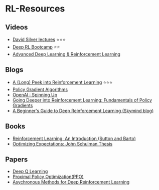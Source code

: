 # RL-Resources

## Videos
- [David Silver lectures](https://www.youtube.com/playlist?list=PLqYmG7hTraZDM-OYHWgPebj2MfCFzFObQ) ⭐⭐⭐
- [Deep RL Bootcamp](https://www.youtube.com/playlist?list=PLAdk-EyP1ND8MqJEJnSvaoUShrAWYe51U) ⭐⭐
- [Advanced Deep Learning & Reinforcement Learning](https://www.youtube.com/playlist?list=PLqYmG7hTraZDNJre23vqCGIVpfZ_K2RZs)

## Blogs
- [A (Long) Peek into Reinforcement Learning](https://lilianweng.github.io/lil-log/2018/02/19/a-long-peek-into-reinforcement-learning.html) ⭐⭐⭐
- [Policy Gradient Algorithms](https://lilianweng.github.io/lil-log/2018/04/08/policy-gradient-algorithms.html)
- [OpenAI : Spinning Up](https://spinningup.openai.com/en/latest/spinningup/rl_intro.html)
- [Going Deeper into Reinforcement Learning: Fundamentals of Policy Gradients](https://danieltakeshi.github.io/2017/03/28/going-deeper-into-reinforcement-learning-fundamentals-of-policy-gradients/)
- [A Beginner's Guide to Deep Reinforcement Learning (Skymind blog)](https://skymind.ai/wiki/deep-reinforcement-learning)

## Books
- [Reinforcement Learning: An Introduction (Sutton and Barto)](http://incompleteideas.net/book/the-book-2nd.html)
- [Optimizing Expectations: John Schulman Thesis](http://joschu.net/docs/thesis.pdf)

## Papers
- [Deep Q Learning](https://www.cs.toronto.edu/~vmnih/docs/dqn.pdf)
- [Proximal Policy Optimization(PPO)](https://arxiv.org/pdf/1707.06347.pdf)
- [Asychronous Methods for Deep Reinforcement Learning](https://arxiv.org/pdf/1602.01783.pdf)
